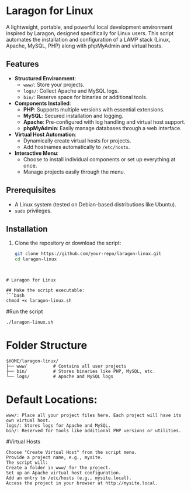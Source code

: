 # Laragon for Linux

A lightweight, portable, and powerful local development environment inspired by Laragon, designed specifically for Linux users. This script automates the installation and configuration of a LAMP stack (Linux, Apache, MySQL, PHP) along with phpMyAdmin and virtual hosts.

## Features
- **Structured Environment**:
  - `www/`: Store your projects.
  - `logs/`: Collect Apache and MySQL logs.
  - `bin/`: Reserve space for binaries or additional tools.
- **Components Installed**:
  - **PHP**: Supports multiple versions with essential extensions.
  - **MySQL**: Secured installation and logging.
  - **Apache**: Pre-configured with log handling and virtual host support.
  - **phpMyAdmin**: Easily manage databases through a web interface.
- **Virtual Host Automation**:
  - Dynamically create virtual hosts for projects.
  - Add hostnames automatically to `/etc/hosts`.
- **Interactive Menu**:
  - Choose to install individual components or set up everything at once.
  - Manage projects easily through the menu.

## Prerequisites
- A Linux system (tested on Debian-based distributions like Ubuntu).
- `sudo` privileges.

## Installation
1. Clone the repository or download the script:
   ```bash
   git clone https://github.com/your-repo/laragon-linux.git
   cd laragon-linux
```


# Laragon for Linux

## Make the script executable:
```bash
chmod +x laragon-linux.sh
```

#Run the script
```
./laragon-linux.sh
```

# Folder Structure
```
$HOME/laragon-linux/
├── www/          # Contains all user projects
├── bin/          # Stores binaries like PHP, MySQL, etc.
└── logs/         # Apache and MySQL logs
```

# Default Locations:
```
www/: Place all your project files here. Each project will have its own virtual host.
logs/: Stores logs for Apache and MySQL.
bin/: Reserved for tools like additional PHP versions or utilities.
```

#Virtual Hosts

```
Choose "Create Virtual Host" from the script menu.
Provide a project name, e.g., mysite.
The script will:
Create a folder in www/ for the project.
Set up an Apache virtual host configuration.
Add an entry to /etc/hosts (e.g., mysite.local).
Access the project in your browser at http://mysite.local.
```
